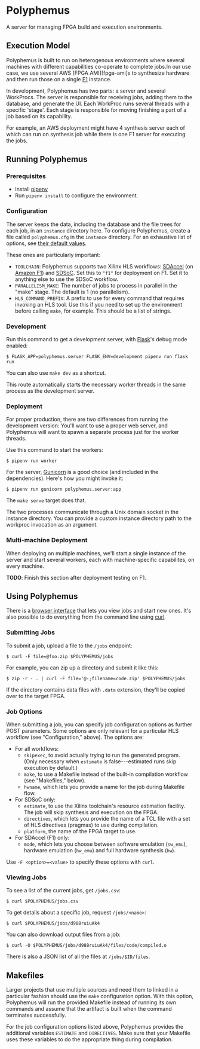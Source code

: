 Polyphemus
==========

A server for managing FPGA build and execution environments.

Execution Model
---------------

Polyphemus is built to run on heterogenous environments where several machines
with different capabilities co-operate to complete jobs.In our use case, we use
several AWS [FPGA AMI][fpga-ami]s to synthesize hardware and then run those on
a single [F1][] instance.

In development, Polyphemus has two parts: a server and several WorkProcs. The
server is responsible for receiving jobs, adding them to the database, and
generate the UI. Each WorkProc runs several threads with a specific 'stage'.
Each stage is responsible for moving finishing a part of a job based on its
capability.

For example, an AWS deployment might have 4 synthesis server each of which can
run on synthesis job while there is one F1 server for executing the jobs.

Running Polyphemus
------------------

### Prerequisites

- Install [pipenv][]
- Run `pipenv install` to configure the environment.

### Configuration

The server keeps the data, including the database and the file trees for each
job, in an `instance` directory here.  To configure Polyphemus, create a file
called `polyphemus.cfg` in the `instance` directory.  For an exhaustive list of
options, see [their default values][defaults].

These ones are particularly important:

- `TOOLCHAIN`: Polyphemus supports two Xilinx HLS workflows: [SDAccel][] (on [Amazon F1][f1]) and [SDSoC][]. Set this to `"f1"` for deployment on F1. Set it to anything else to use the SDSoC workflow.
- `PARALLELISM_MAKE`: The number of jobs to process in parallel in the "make" stage. The default is 1 (no parallelism).
- `HLS_COMMAND_PREFIX`: A prefix to use for every command that requires invoking an HLS tool. Use this if you need to set up the environment before calling `make`, for example. This should be a list of strings.

[defaults]: https://github.com/cucapra/polyphemus/blob/master/polyphemus/config_default.py
[f1]: https://aws.amazon.com/ec2/instance-types/f1/
[sdaccel]: https://www.xilinx.com/products/design-tools/software-zone/sdaccel.html
[sdsoc]: https://www.xilinx.com/sdsoc

### Development

Run this command to get a development server, with [Flask][]'s debug mode enabled:

    $ FLASK_APP=polyphemus.server FLASK_ENV=development pipenv run flask run

You can also use `make dev` as a shortcut.

This route automatically starts the necessary worker threads in the same
process as the development server.

[flask]: https://flask.palletsprojects.com/

### Deployment

For proper production, there are two differences from running the development
version: You'll want to use a proper web server, and Polyphemus will want to
spawn a separate process just for the worker threads.

Use this command to start the workers:

    $ pipenv run worker

For the server, [Gunicorn][] is a good choice (and included in the dependencies). Here's how you might invoke it:

    $ pipenv run gunicorn polyphemus.server:app

The `make serve` target does that.

The two processes communicate through a Unix domain socket in the instance directory.
You can provide a custom instance directory path to the workproc invocation as an argument.

[gunicorn]: http://gunicorn.org
[pipenv]: http://pipenv.org
[yarn]: https://yarnpkg.com/en/
[npm]: http://npmjs.com

### Multi-machine Deployment

When deploying on multiple machines, we'll start a single instance of the server
and start several workers, each with machine-specific capabilites, on every
machine.

**TODO**: Finish this section after deployment testing on F1.


Using Polyphemus
----------------

There is a [browser interface](http://gorgonzola.cs.cornell.edu:8000/) that lets you view jobs and start new ones.
It's also possible to do everything from the command line using [curl][].

[curl]: https://curl.haxx.se

### Submitting Jobs

To submit a job, upload a file to the `/jobs` endpoint:

    $ curl -F file=@foo.zip $POLYPHEMUS/jobs

For example, you can zip up a directory and submit it like this:

    $ zip -r - . | curl -F file='@-;filename=code.zip' $POLYPHEMUS/jobs

If the directory contains data files with `.data` extension, they'll be copied over to the target FPGA.

### Job Options

When submitting a job, you can specify job configuration options as further POST parameters.
Some options are only relevant for a particular HLS workflow (see "Configuration," above).
The options are:

- For all workflows:
    - `skipexec`, to avoid actually trying to run the generated program. (Only necessary when `estimate` is false---estimated runs skip execution by default.)
    - `make`, to use a Makefile instead of the built-in compilation workflow (see "Makefiles," below).
    - `hwname`, which lets you provide a name for the job during Makefile flow.
- For SDSoC only:
    - `estimate`, to use the Xilinx toolchain's resource estimation facility. The job will skip synthesis and execution on the FPGA.
    - `directives`, which lets you provide the name of a TCL file with a set of HLS directives (pragmas) to use during compilation.
    - `platform`, the name of the FPGA target to use.
- For SDAccel (F1) only:
    - `mode`, which lets you choose between software emulation (`sw_emu`), hardware emulation (`hw_emu`) and full hardware synthesis (`hw`).

Use `-F <option>=<value>` to specify these options with `curl`.

### Viewing Jobs

To see a list of the current jobs, get `/jobs.csv`:

    $ curl $POLYPHEMUS/jobs.csv

To get details about a specific job, request `/jobs/<name>`:

    $ curl $POLYPHEMUS/jobs/d988ruiuAk4

You can also download output files from a job:

    $ curl -O $POLYPHEMUS/jobs/d988ruiuAk4/files/code/compiled.o

There is also a JSON list of all the files at `/jobs/$ID/files`.


Makefiles
---------

Larger projects that use multiple sources and need them to linked in a particular fashion should use the `make` configuration option. With this option, Polyphemus will run the provided Makefile instead of running its own commands and assume that the artifact is built when the command terminates successfully.

For the job configuration options listed above, Polyphemus provides the
additional variables `ESTIMATE` and `DIRECTIVES`. Make sure that your Makefile
uses these variables to do the appropriate thing during compilation.
